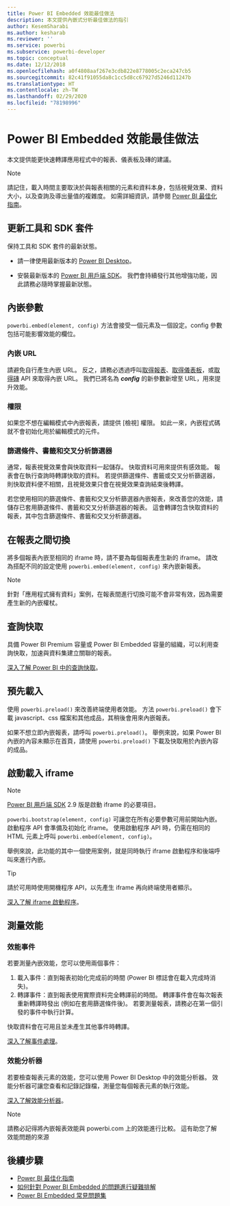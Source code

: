 ```yaml
---
title: Power BI Embedded 效能最佳做法
description: 本文提供內嵌式分析最佳做法的指引
author: KesemSharabi
ms.author: kesharab
ms.reviewer: ''
ms.service: powerbi
ms.subservice: powerbi-developer
ms.topic: conceptual
ms.date: 12/12/2018
ms.openlocfilehash: a0f4808aaf267e3cdb822e8778005c2eca247cb5
ms.sourcegitcommit: 82c41f91055da8c1cc5d8cc67927d5246d11247b
ms.translationtype: HT
ms.contentlocale: zh-TW
ms.lasthandoff: 02/29/2020
ms.locfileid: "78198996"
---
```

# <a name="power-bi-embedded-performance-best-practices"></a>Power BI Embedded 效能最佳做法

本文提供能更快速轉譯應用程式中的報表、儀表板及磚的建議。

> [!Note]
> 請記住，載入時間主要取決於與報表相關的元素和資料本身，包括視覺效果、資料大小，以及查詢及導出量值的複雜度。 如需詳細資訊，請參閱 [Power BI 最佳化指南](../guidance/power-bi-optimization.md)。

## <a name="update-tools-and-sdk-packages"></a>更新工具和 SDK 套件

保持工具和 SDK 套件的最新狀態。

* 請一律使用最新版本的 [Power BI Desktop](https://powerbi.microsoft.com/desktop/)。

* 安裝最新版本的 [Power BI 用戶端 SDK](https://github.com/Microsoft/PowerBI-JavaScript)。 我們會持續發行其他增強功能，因此請務必隨時掌握最新狀態。

## <a name="embed-parameters"></a>內嵌參數

`powerbi.embed(element, config)` 方法會接受一個元素及一個設定。config 參數包括可能影響效能的欄位。

### <a name="embed-url"></a>內嵌 URL

請避免自行產生內嵌 URL。 反之，請務必透過呼叫[取得報表](/rest/api/power-bi/reports/getreportsingroup)、[取得儀表板](/rest/api/power-bi/dashboards/getdashboardsingroup)，或[取得磚](/rest/api/power-bi/dashboards/gettilesingroup) API 來取得內嵌 URL。 我們已將名為 **_config_** 的新參數新增至 URL，用來提升效能。

### <a name="permissions"></a>權限

如果您不想在編輯模式中內嵌報表，請提供 [檢視]  權限。 如此一來，內嵌程式碼就不會初始化用於編輯模式的元件。

### <a name="filters-bookmarks-and-slicers"></a>篩選條件、書籤和交叉分析篩選器

通常，報表視覺效果會與快取資料一起儲存。 快取資料可用來提供有感效能。 報表會在執行查詢時轉譯快取的資料。 若提供篩選條件、書籤或交叉分析篩選器，則快取資料便不相關，且視覺效果只會在視覺效果查詢結束後轉譯。

若您使用相同的篩選條件、書籤和交叉分析篩選器內嵌報表，來改善您的效能，請儲存已套用篩選條件、書籤和交叉分析篩選器的報表。 這會轉譯包含快取資料的報表，其中包含篩選條件、書籤和交叉分析篩選器。

## <a name="switching-between-reports"></a>在報表之間切換

將多個報表內嵌至相同的 iframe 時，請不要為每個報表產生新的 iframe。 請改為搭配不同的設定使用 `powerbi.embed(element, config)` 來內嵌新報表。

> [!NOTE]
> 針對「應用程式擁有資料」案例，在報表間進行切換可能不會非常有效，因為需要產生新的內嵌權杖。

## <a name="query-caching"></a>查詢快取

具備 Power BI Premium 容量或 Power BI Embedded 容量的組織，可以利用查詢快取，加速與資料集建立關聯的報表。

[深入了解 Power BI 中的查詢快取](../power-bi-query-caching.md)。

## <a name="preload"></a>預先載入

使用 `powerbi.preload()` 來改善終端使用者效能。 方法 `powerbi.preload()` 會下載 javascript、css 檔案和其他成品，其稍後會用來內嵌報表。

如果不想立即內嵌報表，請呼叫 `powerbi.preload()`。 舉例來說，如果 Power BI 內嵌的內容未顯示在首頁，請使用 `powerbi.preload()` 下載及快取用於內嵌內容的成品。

## <a name="bootstrapping-the-iframe"></a>啟動載入 iframe

> [!NOTE]
> [Power BI 用戶端 SDK](https://github.com/Microsoft/PowerBI-JavaScript) 2.9 版是啟動 iframe 的必要項目。

`powerbi.bootstrap(element, config)` 可讓您在所有必要參數可用前開始內嵌。 啟動程序 API 會準備及初始化 iframe。
使用啟動程序 API 時，仍需在相同的 HTML 元素上呼叫 `powerbi.embed(element, config)`。

舉例來說，此功能的其中一個使用案例，就是同時執行 iframe 啟動程序和後端呼叫來進行內嵌。
> [!TIP]
> 請於可用時使用開機程序 API，以先產生 iframe 再向終端使用者顯示。

[深入了解 iframe 啟動程序](https://github.com/Microsoft/PowerBI-JavaScript/wiki/Bootstrap-For-Better-Performance)。

## <a name="measure-performance"></a>測量效能

### <a name="performance-events"></a>效能事件

若要測量內嵌效能，您可以使用兩個事件：

1. 載入事件：直到報表初始化完成前的時間 (Power BI 標誌會在載入完成時消失)。
2. 轉譯事件：直到報表使用實際資料完全轉譯前的時間。 轉譯事件會在每次報表重新轉譯時發出 (例如在套用篩選條件後)。 若要測量報表，請務必在第一個引發的事件中執行計算。

快取資料會在可用且並未產生其他事件時轉譯。

[深入了解事件處理](https://github.com/Microsoft/PowerBI-JavaScript/wiki/Handling-Events)。

### <a name="performance-analyzer"></a>效能分析器

若要檢查報表元素的效能，您可以使用 Power BI Desktop 中的效能分析器。
效能分析器可讓您查看和記錄記錄檔，測量您每個報表元素的執行效能。

[深入了解效能分析器](../desktop-performance-analyzer.md)。

> [!NOTE]
> 請務必記得將內嵌報表效能與 powerbi.com 上的效能進行比較。 這有助您了解效能問題的來源

## <a name="next-steps"></a>後續步驟

* [Power BI 最佳化指南](../guidance/power-bi-optimization.md)
* [如何針對 Power BI Embedded 的問題進行疑難排解](embedded-troubleshoot.md)
* [Power BI Embedded 常見問題集](embedded-faq.md)
